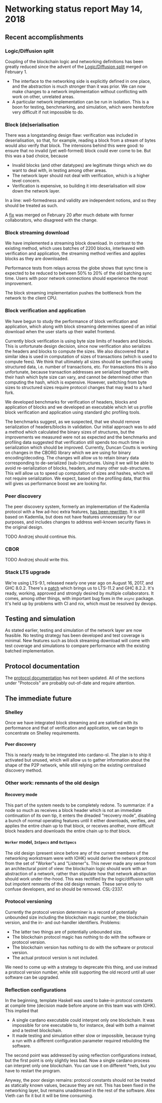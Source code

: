 # Networking status report May 14, 2018

## Recent accomplishments

### Logic/Diffusion split

Coupling of the blockchain logic and networking definitions has been greatly
reduced since the advent of the [Logic/Diffusion split](https://github.com/input-output-hk/cardano-sl/pull/2154)
merged on February 1.

- The interface to the networking side is explicitly defined in one place,
  and the abstraction is much stronger than it was prior. We can now make
  changes to a network implementation without conflicting with work on other,
  unrelated areas.
- A particular network implementation can be run in isolation. This is a boon
  for testing, benchmarking, and simulation, which were heretofore very
  difficult if not impossible to do.

### Block (de)serialisation 

There was a longstanding design flaw: verification was included in
deserialisation, so that, for example, reading a block from a stream of
bytes would also verify that block. The intensions behind this were good: to
ensure that no invalid (yet well-formed) block could ever come to be. But this
was a bad choice, because

- Invalid blocks (and other datatypes) are legitimate things which we do want
  to deal with, in testing among other areas.
- The network layer should not deal with verification, which is a higher
  level concern.
- Verification is expensive, so building it into deserialisation will slow down
  the network layer.

In a line: well-formedness and validity are independent notions, and so they
should be treated as such.

A [fix](https://github.com/input-output-hk/cardano-sl/pull/2324) was merged on
February 20 after much debate with former collaborators, who disagreed with
the change.

### Block streaming download

We have implemented a streaming block download. In contrast to the existing
method, which uses batches of 2200 blocks, interleaved with verification and
application, the streaming method verifies and applies blocks as they are
downloaded.

Performance tests from relays across the globe shows that sync time is
expected to be reduced to between 50% to 20% of the old batching sync time.
Users with poor network connections should experience the most improvement.

The block streaming implementation pushes the bottleneck from the network to
the client CPU.


### Block verification and application

We have begun to study the performance of block verification and application,
which along with block streaming determines speed of an initial download when
the user starts up their wallet frontend.

Currently block verification is using byte size limits of headers and blocks.
This is unfortunate design decision, since now verification also serializes the
headers and blocks to compute the sizes.  We also discovered that a similar
idea is used in computation of sizes of transactions (which is used to compute
fees).  We think that ultimately all sizes should be specified using structured
data, i.e. number of transactions, etc.  For transactions this is also
unfortunate, because transaction addresses are serialized together with their
hash which byte size can vary, and cannot be determined other than computing
the hash, which is expensive.  However, switching from byte sizes to structured
sizes require protocol changes that may lead to a hard fork.

We developed benchmarks for verification of headers, blocks and application of
blocks and we developed an executable which let us profile block verification
and application using standard ghc profiling tools.

The benchmarks suggest, as we suspected, that we should remove serialization of
headers/blocks in validation.  Our initial approach was to add a method which
calculated the binary sizes of structures, but the improvements we measured
were not as expected and the benchmarks and profiling data suggested that
verification still spends too much time in serialization which should be
improved.  Currently, Duncan Coutts is working on changes in the CBORG library
which we are using for binary encoding/decoding.  The changes will allow us to
retain binary data corresponding to de-serialized (sub-)structures.  Using it
we will be able to avoid re-serialization of blocks, headers, and many other
sub-structures.  This will allow us to speed up computation of sizes and
hashes, which will not require serialization.  We expect, based on the
profiling data, that this will gives us performance boost we are looking for.

### Peer discovery

The peer discovery system, formerly an implementation of the Kademlia protocol
with a few ad-hoc extra features, [has been
rewritten](https://github.com/arybczak/peer-discovery).  It is still based on
Kademlia, but does not have features unnecessary for our purposes, and includes
changes to address well-known security flaws in the original design.

TODO Andrzej should continue this.

### CBOR

TODO Andrzej should write this.

### Stack LTS upgrade

We're using LTS-9.1, released nearly one year ago on August 16, 2017, and GHC
8.0.2. There's
a [patch](https://github.com/input-output-hk/cardano-sl/pull/2745)
which brings us to LTS-11.2 and GHC 8.2.2. It's ready, working, approved and
strongly desired by multiple collaborators. It comes, among other things, with
important bug fixes in the `async` package. It's held up by problems with CI
and nix, which must be resolved by devops.

## Testing and simulation

As stated earlier, testing and simulation of the network layer are now feasible.
No testing strategy has been developed and test coverage is minimal. New
features such as block streaming download will come with test coverage and
simulations to compare performance with the existing batched implementation.

## Protocol documentation

The [protocol documentation](https://cardanodocs.com/) has not been updated.
All of the sections under "Protocols" are probably out-of-date and require
attention.

## The immediate future

### Shelley

Once we have integrated block streaming and are satisfied with its performance
and that of verification and application, we can begin to concentrate on
Shelley requirements.

#### Peer discovery

This is nearly ready to be integrated into cardano-sl.
The plan is to ship it activated but unused, which will allow us to gather
information about the shape of the P2P network, while still relying on the
existing centralised discovery method.

### Other work: remnants of the old design

#### Recovery mode

This part of the system needs to be completely redone. To summarize:
if a node so much as receives a block header which is not an immediate
continuation of its own tip, it enters the dreaded "recovery mode", disabling
a bunch of normal operating features until it either downloads, verifies, and
applies the entire chain up to that block, or receives another, more
difficult block headers and downloads the entire chain up to _that_ block.

#### `Worker` model, `InSpecs` and `OutSpecs`

The old design (present since before any of the current members of the
networking workstream were with IOHK) would derive the network protocol from
the set of "Worker"s and "Listener"s. This never made any sense from an
architectural point of view: the blockchain logic should work with an
abstraction of a network, rather than stipulate how that network abstraction
should work under-the-hood. This was rectified by the logic/diffusion split
but impotent remnants of the old design remain. These serve only to confuse
developers, and so should be removed. CSL-2337.

### Protocol versioning

Currently the protocol version determiner is a record of potentially unbounded
size including the blockchain magic number, the blockchain version, and the
in- and out-handler identifiers. Problems:

- The latter two things are of potentially unbounded size.
- The blockchain protocol magic has nothing to do with the software or protocol
  version.
- The blockchain version has nothing to do with the software or protocol version.
- The actual protocol version is not included.

We need to come up with a strategy to deprecate this thing, and use instead a
protocol version number, while still supporting the old record until all user
software can be upgraded.

### Reflection configurations

In the beginning, template Haskell was used to bake-in protocol constants at
compile time (decision made before anyone on this team was with IOHK). This
implied that

- A single cardano executable could interpret only one blockchain. It was
  impossible for one executable to, for instance, deal with both a mainnet and
  a testnet blockchain.
- It made testing and simulation either slow or impossible, because trying a
  run with a different configuration parameter required rebuilding the
  software.

The second point was addressed by using reflection configurations instead, but
the first point is only slightly less bad. Now a single cardano process can
interpret only one blockchain. You can use it on different *nets, but you have
to restart the program.

Anyway, the poor design remains: protocol constants should not be treated as
statically known values, because they are not. This has been fixed in the
networking layer, but remains unaddressed in the rest of the software.
Alex Vieth can fix it but it will be time consuming.

